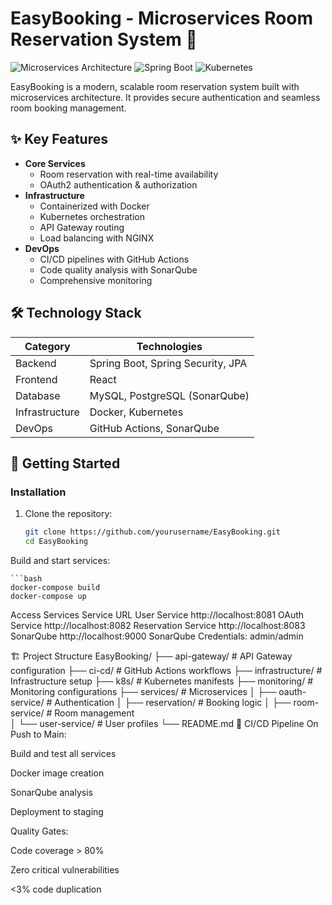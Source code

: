 # EasyBooking - Microservices Room Reservation System 🏨

![Microservices Architecture](https://img.shields.io/badge/Architecture-Microservices-blue) ![Spring Boot](https://img.shields.io/badge/Backend-Spring%20Boot-green) ![Kubernetes](https://img.shields.io/badge/Deployment-Kubernetes-326CE5)

EasyBooking is a modern, scalable room reservation system built with microservices architecture. It provides secure authentication and seamless room booking management.

## ✨ Key Features

- **Core Services**
  - Room reservation with real-time availability
  - OAuth2 authentication & authorization
- **Infrastructure**
  - Containerized with Docker
  - Kubernetes orchestration
  - API Gateway routing
  - Load balancing with NGINX
- **DevOps**
  - CI/CD pipelines with GitHub Actions
  - Code quality analysis with SonarQube
  - Comprehensive monitoring

## 🛠 Technology Stack

| Category        | Technologies                          |
|-----------------|---------------------------------------|
| Backend         | Spring Boot, Spring Security, JPA     |
| Frontend        | React                                 |
| Database        | MySQL, PostgreSQL (SonarQube)         |
| Infrastructure  | Docker, Kubernetes                    |
| DevOps          | GitHub Actions, SonarQube             |

## 🚀 Getting Started

### Installation
1. Clone the repository:
    ```bash
    git clone https://github.com/yourusername/EasyBooking.git
    cd EasyBooking
    
Build and start services:

    ```bash
    docker-compose build
    docker-compose up
    
Access Services
Service	URL
User Service	http://localhost:8081
OAuth Service	http://localhost:8082
Reservation Service	http://localhost:8083
SonarQube	http://localhost:9000
SonarQube Credentials: admin/admin

🏗 Project Structure
EasyBooking/
├── api-gateway/          # API Gateway configuration
├── ci-cd/                # GitHub Actions workflows
├── infrastructure/       # Infrastructure setup
├── k8s/                  # Kubernetes manifests
├── monitoring/           # Monitoring configurations
├── services/             # Microservices
│   ├── oauth-service/    # Authentication
│   ├── reservation/      # Booking logic
│   ├── room-service/     # Room management  
│   └── user-service/     # User profiles
└── README.md
🔄 CI/CD Pipeline
On Push to Main:

Build and test all services

Docker image creation

SonarQube analysis

Deployment to staging

Quality Gates:

Code coverage > 80%

Zero critical vulnerabilities

<3% code duplication
